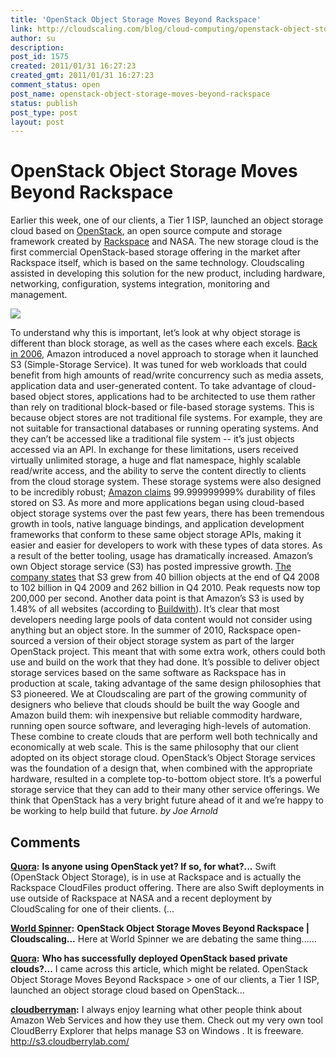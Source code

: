 ```yaml
---
title: 'OpenStack Object Storage Moves Beyond Rackspace'
link: http://cloudscaling.com/blog/cloud-computing/openstack-object-storage-moves-beyond-rackspace/
author: su
description: 
post_id: 1575
created: 2011/01/31 16:27:23
created_gmt: 2011/01/31 16:27:23
comment_status: open
post_name: openstack-object-storage-moves-beyond-rackspace
status: publish
post_type: post
layout: post
---
```


# OpenStack Object Storage Moves Beyond Rackspace

Earlier this week, one of our clients, a Tier 1 ISP, launched an object storage cloud based on [OpenStack](http://www.openstack.org/), an open source compute and storage framework created by [Rackspace](http://www.rackspace.com/index.php) and NASA. The new storage cloud is the first commercial OpenStack-based storage offering in the market after Rackspace itself, which is based on the same technology. Cloudscaling assisted in developing this solution for the new product, including hardware, networking, configuration, systems integration, monitoring and management. 

![](https://lh6.googleusercontent.com/DOeRQlnZaAlkGsJkwp7zRNmf3plTugOpQax-riTabw_JyaR3DtKgs3LkaiF-5ZYrnGnJq59Y-sxcUQVwfh-CSVflXl3O90UJn0ZANkKcXN1A7YwRrQ)

To understand why this is important, let’s look at why object storage is different than block storage, as well as the cases where each excels. [Back in 2006](http://techcrunch.com/2006/03/14/amazon-grid-storage-web-service-launches/), Amazon introduced a novel approach to storage when it launched S3 (Simple-Storage Service). It was tuned for web workloads that could benefit from high amounts of read/write concurrency such as media assets, application data and user-generated content. To take advantage of cloud-based object stores, applications had to be architected to use them rather than rely on traditional block-based or file-based storage systems. This is because object stores are not traditional file systems. For example, they are not suitable for transactional databases or running operating systems. And they can’t be accessed like a traditional file system -- it’s just objects accessed via an API. In exchange for these limitations, users received virtually unlimited storage, a huge and flat namespace, highly scalable read/write access, and the ability to serve the content directly to clients from the cloud storage system. These storage systems were also designed to be incredibly robust; [Amazon claims](http://aws.typepad.com/aws/2010/05/new-amazon-s3-reduced-redundancy-storage-rrs.html) 99.999999999% durability of files stored on S3. As more and more applications began using cloud-based object storage systems over the past few years, there has been tremendous growth in tools, native language bindings, and application development frameworks that conform to these same object storage APIs, making it easier and easier for developers to work with these types of data stores. As a result of the better tooling, usage has dramatically increased. Amazon’s own Object storage service (S3) has posted impressive growth. [The company states](http://aws.typepad.com/aws/2011/01/amazon-s3-bigger-and-busier-than-ever.html) that S3 grew from 40 billion objects at the end of Q4 2008 to 102 billion in Q4 2009 and 262 billion in Q4 2010. Peak requests now top 200,000 per second. Another data point is that Amazon’s S3 is used by 1.48% of all websites (according to [Buildwith](http://trends.builtwith.com/cdn)). It’s clear that most developers needing large pools of data content would not consider using anything but an object store. In the summer of 2010, Rackspace open-sourced a version of their object storage system as part of the larger OpenStack project. This meant that with some extra work, others could both use and build on the work that they had done. It’s possible to deliver object storage services based on the same software as Rackspace has in production at scale, taking advantage of the same design philosophies that S3 pioneered. We at Cloudscaling are part of the growing community of designers who believe that clouds should be built the way Google and Amazon build them: wih inexpensive but reliable commodity hardware, running open source software, and leveraging high-levels of automation. These combine to create clouds that are perform well both technically and economically at web scale. This is the same philosophy that our client adopted on its object storage cloud. OpenStack’s Object Storage services was the foundation of a design that, when combined with the appropriate hardware, resulted in a complete top-to-bottom object store. It’s a powerful storage service that they can add to their many other service offerings. We think that OpenStack has a very bright future ahead of it and we’re happy to be working to help build that future. _by Joe Arnold_

## Comments

**[Quora](#709 "2011-02-10 03:15:06"):** **Is anyone using OpenStack yet? If so, for what?...** Swift (OpenStack Object Storage), is in use at Rackspace and is actually the Rackspace CloudFiles product offering. There are also Swift deployments in use outside of Rackspace at NASA and a recent deployment by CloudScaling for one of their clients. (...

**[World Spinner](#710 "2011-02-11 01:32:17"):** **OpenStack Object Storage Moves Beyond Rackspace | Cloudscaling...** Here at World Spinner we are debating the same thing......

**[Quora](#712 "2011-02-23 11:19:30"):** **Who has successfully deployed OpenStack based private clouds?...** I came across this article, which might be related. OpenStack Object Storage Moves Beyond Rackspace > one of our clients, a Tier 1 ISP, launched an object storage cloud based on OpenStack...

**[cloudberryman](#3012 "2011-02-01 02:09:00"):** I always enjoy learning what other people think about Amazon Web Services and how they use them. Check out my very own tool CloudBerry Explorer that helps manage S3 on Windows . It is freeware. http://s3.cloudberrylab.com/

